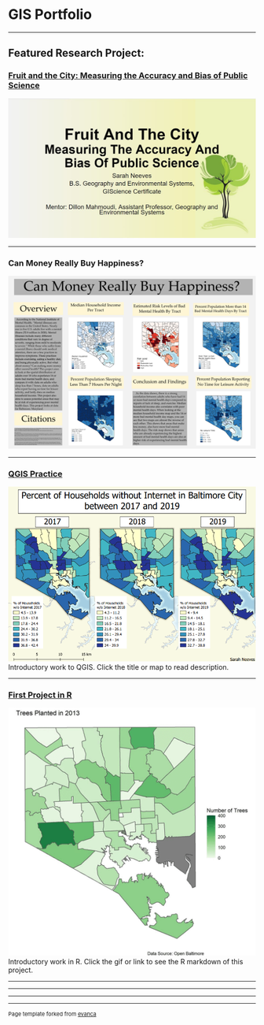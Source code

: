 # GIS Portfolio
---
## Featured Research Project:
### [Fruit and the City: Measuring the Accuracy and Bias of Public Science](/483trees/)
[<img src="483trees/fruitslide.jpg?raw=true"/>](/483trees/)

---
### Can Money Really Buy Happiness?
[<img src="mentalhealth/NEEVES383final.png?raw=true"/>](/mentalhealth/)

---
### [QGIS Practice](/pro/)
[<img src="pro/internet.png?raw=true"/>](/pro/)
Introductory work to QGIS. Click the title or map to read description.

---
### [First Project in R](/project1_486/treemarkdown.html)
[<img src="project1_486/treesplant.gif?raw=true"/>](/project1_486/treemarkdown.html)
Introductory work in R. Click the gif or link to see the R markdown of this project.

---

---


---




---
<p style="font-size:11px">Page template forked from <a href="https://github.com/evanca/quick-portfolio">evanca</a></p>
<!-- Remove above link if you don't want to attibute -->
